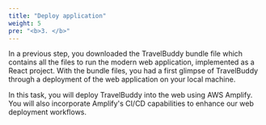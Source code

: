 ```yaml
---
title: "Deploy application"
weight: 5
pre: "<b>3. </b>"
---
```


In a previous step, you downloaded the TravelBuddy bundle file which contains all the files to run the modern web application, implemented as a React project. With the bundle files, you had a first glimpse of TravelBuddy through a deployment of the web application on your local machine.

In this task, you will deploy TravelBuddy into the web using AWS Amplify. You will also incorporate Amplify's CI/CD capabilities to enhance our web deployment workflows.

<!-- Depending on which path you want to take, you can deploy this application using one of the methods below. 

Use this path for the rest of the steps going forward.

{{% options "Use Containers:I want to use containers to deploy my application:./deploy_application/deploy_container.html" "Use ElasticBeanstalk:I want AWS to automatically run my application:./deploy_application/deploy_beanstalk.html" %}} -->

